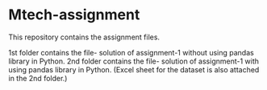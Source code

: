 # Mtech-assignment
This repository contains the assignment files.

1st folder contains the file- solution of assignment-1 without using pandas library in Python.
2nd folder contains the file- solution of assignment-1 with using pandas library in Python.
(Excel sheet for the dataset is also attached in the 2nd folder.)
